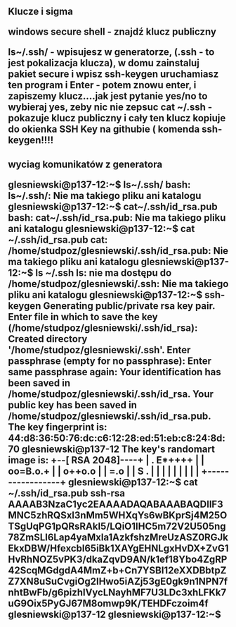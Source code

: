 <h2>Klucze i sigma

windows secure shell - znajdź klucz publiczny

ls~/.ssh/ - wpisujesz w generatorze, (.ssh - to jest pokalizacja klucza), w domu zainstaluj pakiet secure i wpisz ssh-keygen
uruchamiasz ten program i Enter - potem znowu enter, i zapiszemy klucz....jak jest pytanie yes/no to wybieraj yes, zeby nic nie zepsuc
cat ~/.ssh - pokazuje klucz publiczny i cały ten klucz kopiuje do okienka  SSH Key na githubie ( komenda ssh-keygen!!!!

<h2>wyciag komunikatów z generatora

glesniewski@p137-12:~$ ls~/.ssh/
bash: ls~/.ssh/: Nie ma takiego pliku ani katalogu
glesniewski@p137-12:~$ cat~/.ssh/id_rsa.pub
bash: cat~/.ssh/id_rsa.pub: Nie ma takiego pliku ani katalogu
glesniewski@p137-12:~$ cat ~/.ssh/id_rsa.pub
cat: /home/studpoz/glesniewski/.ssh/id_rsa.pub: Nie ma takiego pliku ani katalogu
glesniewski@p137-12:~$ ls ~/.ssh
ls: nie ma dostępu do /home/studpoz/glesniewski/.ssh: Nie ma takiego pliku ani katalogu
glesniewski@p137-12:~$ ssh-keygen 
Generating public/private rsa key pair.
Enter file in which to save the key (/home/studpoz/glesniewski/.ssh/id_rsa): 
Created directory '/home/studpoz/glesniewski/.ssh'.
Enter passphrase (empty for no passphrase): 
Enter same passphrase again: 
Your identification has been saved in /home/studpoz/glesniewski/.ssh/id_rsa.
Your public key has been saved in /home/studpoz/glesniewski/.ssh/id_rsa.pub.
The key fingerprint is:
44:d8:36:50:76:dc:c6:12:28:ed:51:eb:c8:24:8d:70 glesniewski@p137-12
The key's randomart image is:
+--[ RSA 2048]----+
|    . E*++++     |
|     oo=B.o.+    |
|      o++o.o     |
|       =.o       |
|        S .      |
|                 |
|                 |
|                 |
|                 |
+-----------------+
glesniewski@p137-12:~$ cat ~/.ssh/id_rsa.pub
ssh-rsa AAAAB3NzaC1yc2EAAAADAQABAAABAQDIlF3MNC5zhRQSxl3nMm5WHXqYs6wBKprSj4M25OTSgUqPG1pQRsRAkI5/LQiO1IHC5m72V2U505ng78ZmSLI6Lap4yaMxla1AzkfshzMreUzASZ0RGJkEkxDBW/Hfexcbl65iBk1XAYgEHNLgxHvDX+ZvG1HvRhNOZ5vPK3/dkaZqvD9AN/k1ef18Ybo4ZgRP42ScqMGdgdA4MmZ+b+Cn7YSBI12eXXDBbtpZZ7XN8uSuCvgiOg2IHwo5iAZj53gE0gk9n1NPN7fnhtBwFb/g6pizhIVycLNayhMF7U3LDc3xhLFKk7uG9Oix5PyGJ67M8omwp9K/TEHDFczoim4f glesniewski@p137-12
glesniewski@p137-12:~$ 

